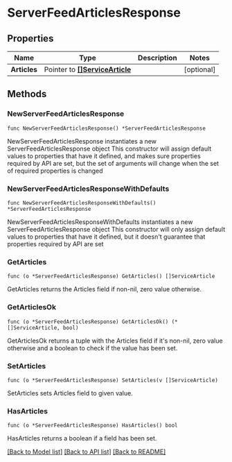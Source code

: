 # ServerFeedArticlesResponse

## Properties

Name | Type | Description | Notes
------------ | ------------- | ------------- | -------------
**Articles** | Pointer to [**[]ServiceArticle**](ServiceArticle.md) |  | [optional]

## Methods

### NewServerFeedArticlesResponse

`func NewServerFeedArticlesResponse() *ServerFeedArticlesResponse`

NewServerFeedArticlesResponse instantiates a new ServerFeedArticlesResponse object
This constructor will assign default values to properties that have it defined,
and makes sure properties required by API are set, but the set of arguments
will change when the set of required properties is changed

### NewServerFeedArticlesResponseWithDefaults

`func NewServerFeedArticlesResponseWithDefaults() *ServerFeedArticlesResponse`

NewServerFeedArticlesResponseWithDefaults instantiates a new ServerFeedArticlesResponse object
This constructor will only assign default values to properties that have it defined,
but it doesn't guarantee that properties required by API are set

### GetArticles

`func (o *ServerFeedArticlesResponse) GetArticles() []ServiceArticle`

GetArticles returns the Articles field if non-nil, zero value otherwise.

### GetArticlesOk

`func (o *ServerFeedArticlesResponse) GetArticlesOk() (*[]ServiceArticle, bool)`

GetArticlesOk returns a tuple with the Articles field if it's non-nil, zero value otherwise
and a boolean to check if the value has been set.

### SetArticles

`func (o *ServerFeedArticlesResponse) SetArticles(v []ServiceArticle)`

SetArticles sets Articles field to given value.

### HasArticles

`func (o *ServerFeedArticlesResponse) HasArticles() bool`

HasArticles returns a boolean if a field has been set.


[[Back to Model list]](../README.md#documentation-for-models) [[Back to API list]](../README.md#documentation-for-api-endpoints) [[Back to README]](../README.md)
